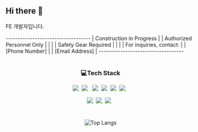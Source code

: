 

<h2>Hi there 👋</h2>  
  <p>FE 개발자입니다.</p>
  -----------------------------------
|      Construction in Progress    |
|      Authorized Personnel Only   |
|                                  |
|      Safety Gear Required        |
|                                  |
|  For inquiries, contact:         |
|  [Phone Number]                  |
|  [Email Address]                 |
-----------------------------------

<div align="center">
  

  
#
<h3>💻Tech Stack</h3>
<p><img src="https://img.shields.io/badge/HTML5-E34F26?style=flat&logo=html5&logoColor=white"/>&nbsp;&nbsp;<img src="https://img.shields.io/badge/CSS3-1572B6?style=flat&logo=css3&logoColor=white"/>&nbsp;&nbsp;
   <img src="https://img.shields.io/badge/StyledComponents-DB7093?style=flat-square&logo=styled-components&logoColor=white"/></a>&nbsp;
  <img src="https://img.shields.io/badge/JavaScript-gray?style=flat&logo=JavaScript&logoColor=F7DF1E"/>&nbsp;&nbsp;<img src="https://img.shields.io/badge/React-white?style=flat&logo=React&logoColor=61DAFB"/>&nbsp;&nbsp;<img src="https://img.shields.io/badge/TypeScript-3178C6?style=flat&logo=TypeScript&logoColor=white"/>&nbsp;&nbsp;</p>
  

<p><img src="https://img.shields.io/badge/Notion-b4f5bd?style=flat&logo=Notion&logoColor=black"/>&nbsp;&nbsp;<img src="https://img.shields.io/badge/GitHub-gray?style=flat&logo=GitHub&logoColor=black"/>&nbsp;&nbsp;<img src="https://img.shields.io/badge/Git-blue?style=flat&logo=Git&logoColor=F05032"/>&nbsp;&nbsp;</p>
  
#
![Top Langs](https://github-readme-stats.vercel.app/api/top-langs/?username=sbbtt&layout=compact&theme=vue)
</div>

          
